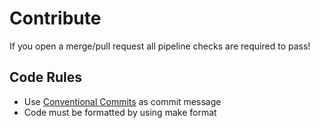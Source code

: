 # Contribute

If you open a merge/pull request all pipeline checks are required to pass!

## Code Rules
* Use [Conventional Commits](https://www.conventionalcommits.org/) as commit message
* Code must be formatted by using make format
